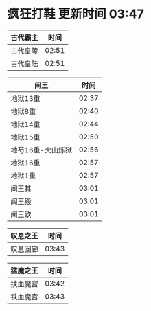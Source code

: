 # 疯狂打鞋 更新时间 03:47

| 古代霸主   | 时间    |
|--------|-------|
| 古代皇陵 | 02:51 |
| 古代皇陆 | 02:51 |

| 间王   | 时间    |
|--------|-------|
| 地狱13重 | 02:37 |
| 地狱8重 | 02:40 |
| 地狱14重 | 02:44 |
| 地狱15重 | 02:50 |
| 地芍16重-火山炼狱 | 02:56 |
| 地狱16重 | 02:57 |
| 地狱1重 | 02:57 |
| 间王其 | 03:01 |
| 阎王殿 | 03:01 |
| 闻王欧 | 03:01 |

| 叹息之王   | 时间    |
|--------|-------|
| 叹息回廊 | 03:43 |

| 猛魔之王   | 时间    |
|--------|-------|
| 扶血魔宫 | 03:42 |
| 铁血魔宫 | 03:43 |